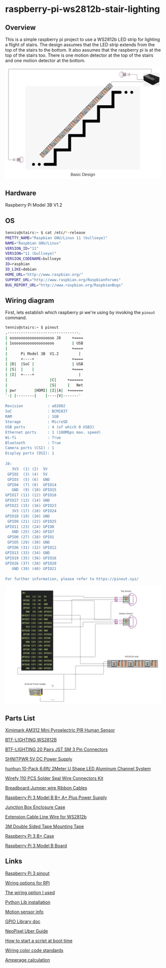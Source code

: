 # raspberry-pi-ws2812b-stair-lighting

## Overview
This is a simple raspberry pi project to use a WS2812b LED strip for lighting a flight of stairs. The design assumes that the LED strip extends from the top of the stairs to the bottom. It also assumes that the raspberry pi is at the top of the stairs too.  There is one motion detector at the top of the stairs and one motion detector at the bottom.

![](.README_images/basic-design.png)

## Hardware
Raspberry Pi Model 3B  V1.2

## OS
```bash
tennis@stairs:~ $ cat /etc/*-release
PRETTY_NAME="Raspbian GNU/Linux 11 (bullseye)"
NAME="Raspbian GNU/Linux"
VERSION_ID="11"
VERSION="11 (bullseye)"
VERSION_CODENAME=bullseye
ID=raspbian
ID_LIKE=debian
HOME_URL="http://www.raspbian.org/"
SUPPORT_URL="http://www.raspbian.org/RaspbianForums"
BUG_REPORT_URL="http://www.raspbian.org/RaspbianBugs"
```

## Wiring diagram
First, lets establish which raspberry pi we're using by invoking the `pinout` command.
```bash
tennis@stairs:~ $ pinout
,--------------------------------.
| oooooooooooooooooooo J8     +====
| 1ooooooooooooooooooo        | USB
|                             +====
|      Pi Model 3B  V1.2         |
|      +----+                 +====
| |D|  |SoC |                 | USB
| |S|  |    |                 +====
| |I|  +----+                    |
|                   |C|     +======
|                   |S|     |   Net
| pwr        |HDMI| |I||A|  +======
`-| |--------|    |----|V|-------'

Revision           : a02082
SoC                : BCM2837
RAM                : 1GB
Storage            : MicroSD
USB ports          : 4 (of which 0 USB3)
Ethernet ports     : 1 (100Mbps max. speed)
Wi-fi              : True
Bluetooth          : True
Camera ports (CSI) : 1
Display ports (DSI): 1

J8:
   3V3  (1) (2)  5V
 GPIO2  (3) (4)  5V
 GPIO3  (5) (6)  GND
 GPIO4  (7) (8)  GPIO14
   GND  (9) (10) GPIO15
GPIO17 (11) (12) GPIO18
GPIO27 (13) (14) GND
GPIO22 (15) (16) GPIO23
   3V3 (17) (18) GPIO24
GPIO10 (19) (20) GND
 GPIO9 (21) (22) GPIO25
GPIO11 (23) (24) GPIO8
   GND (25) (26) GPIO7
 GPIO0 (27) (28) GPIO1
 GPIO5 (29) (30) GND
 GPIO6 (31) (32) GPIO12
GPIO13 (33) (34) GND
GPIO19 (35) (36) GPIO16
GPIO26 (37) (38) GPIO20
   GND (39) (40) GPIO21

For further information, please refer to https://pinout.xyz/
```

![](.README_images/wiring.png)

## Parts List
[Ximimark AM312 Mini Pyroelectric PIR Human Sensor](https://www.amazon.com/gp/product/B07G1S5LS5/ref=ppx_yo_dt_b_asin_title_o07_s02?ie=UTF8&psc=1)

[BTF-LIGHTING WS2812B](https://www.amazon.com/gp/product/B01CDTEG1O/ref=ppx_yo_dt_b_asin_title_o07_s01?ie=UTF8&psc=1)

[BTF-LIGHTING 20 Pairs JST SM 3 Pin Connectors](https://www.amazon.com/gp/product/B01DC0KIT2/ref=ppx_yo_dt_b_asin_title_o07_s01?ie=UTF8&psc=1)

[SHNITPWR 5V DC Power Supply](https://www.amazon.com/gp/product/B07TSKK4FR/ref=ppx_yo_dt_b_asin_title_o07_s01?ie=UTF8&th=1)

[hunhun 10-Pack 6.6ft/ 2Meter U Shape LED Aluminum Channel System](https://www.amazon.com/gp/product/B07F923CXW/ref=ppx_yo_dt_b_asin_title_o07_s00?ie=UTF8&psc=1)

[Wirefy 110 PCS Solder Seal Wire Connectors Kit](https://www.amazon.com/gp/product/B01M0EZBYQ/ref=ppx_yo_dt_b_asin_title_o00_s00?ie=UTF8&th=1)

[Breadboard Jumper wire Ribbon Cables](https://www.amazon.com/gp/product/B06XRV92ZB/ref=ppx_yo_dt_b_asin_title_o09_s00?ie=UTF8&psc=1)

[Raspberry Pi 3 Model B B+ A+ Plus Power Supply](https://www.amazon.com/gp/product/B01N336XEU/ref=ppx_yo_dt_b_asin_title_o02_s00?ie=UTF8&th=1)

[Junction Box Enclosure Case](https://www.amazon.com/gp/product/B07DYYTSDR/ref=ppx_yo_dt_b_asin_title_o01_s00?ie=UTF8&psc=1)

[Extension Cable Line Wire for WS2812b](https://www.amazon.com/gp/product/B06Y4716V7/ref=ppx_yo_dt_b_asin_title_o01_s02?ie=UTF8&psc=1)

[3M Double Sided Tape Mounting Tape](https://www.amazon.com/gp/product/B082WW5NSM/ref=ppx_yo_dt_b_asin_title_o08_s00?ie=UTF8&th=1)

[Raspberry Pi 3 B+ Case](https://www.amazon.com/gp/product/B079M96KWZ/ref=ppx_yo_dt_b_asin_title_o06_s01?ie=UTF8&psc=1)

[Raspberry Pi 3 Model B Board](https://www.amazon.com/Raspberry-Pi-MS-004-00000024-Model-Board/dp/B01LPLPBS8/ref=sr_1_3?keywords=raspberry+pi+3&qid=1644695196&sprefix=rasp%2Caps%2C135&sr=8-3)

## Links
[Raspberry Pi 3 pinout](http://pinout.xyz/)

[Wiring options for RPi](https://learn.adafruit.com/neopixels-on-raspberry-pi/raspberry-pi-wiring)

[The wiring option I used](https://learn.adafruit.com/assets/63928)

[Python Lib installation](https://learn.adafruit.com/neopixels-on-raspberry-pi/python-usage)

[Motion sensor info](https://projects.raspberrypi.org/en/projects/physical-computing/11)

[GPIO Library doc](https://gpiozero.readthedocs.io/en/stable/api_input.html#motionsensor-d-sun-pir)

[NeoPixel Uber Guide](https://gpiozero.readthedocs.io/en/stable/api_input.html#motionsensor-d-sun-pir)

[How to start a script at boot time](https://www.dexterindustries.com/howto/run-a-program-on-your-raspberry-pi-at-startup/)

[Wiring color code standards](https://www.allaboutcircuits.com/textbook/reference/chpt-2/wiring-color-codes/)

[Amperage calculation](https://electronics.stackexchange.com/questions/396313/ws2812b-5050-60-led-per-meter-300-led-strip-power-issues)

